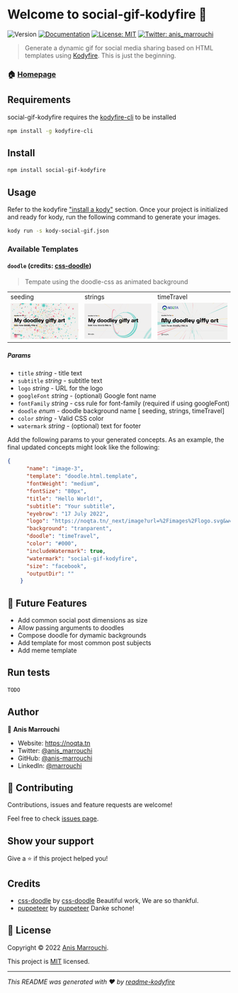 # Welcome to social-gif-kodyfire 👋
![Version](https://img.shields.io/badge/version-0.0.5-blue.svg?cacheSeconds=2592000)
[![Documentation](https://img.shields.io/badge/documentation-yes-brightgreen.svg)](https://github.com/nooqta/kodyfire#install-a-kody)
[![License: MIT](https://img.shields.io/badge/License-MIT-yellow.svg)](https://github.com/nooqta/kodyfire/blob/main/LICENSE)
[![Twitter: anis\_marrouchi](https://img.shields.io/twitter/follow/anis\_marrouchi.svg?style=social)](https://twitter.com/anis\_marrouchi)

> Generate a dynamic gif for social media sharing based on HTML templates using [Kodyfire](https://github.com/nooqta/kodyfire). This is just the beginning.

### 🏠 [Homepage](https://github.com/nooqta/kodyfire)

## Requirements

social-gif-kodyfire requires the [kodyfire-cli](https://github.com/nooqta/kodyfire) to be installed

```sh
npm install -g kodyfire-cli
```
## Install

```sh
npm install social-gif-kodyfire
```

## Usage

Refer to the kodyfire ["install a kody"](https://github.com/nooqta/kodyfire#install-a-kody) section.
Once your project is initialized and ready for kody, run the following command to generate your images.
```sh
kody run -s kody-social-gif.json
```
### Available Templates 

#### `doodle` (credits: [css-doodle](https://github.com/css-doodle/css-doodle))

> Tempate using the doodle-css as animated background

<table>
  <tr>
     <td>seeding</td>
     <td>strings</td>
     <td>timeTravel</td>
  </tr>
  <tr>
    <td><img src="assets/doodle-seeding.gif" width=200></td>
    <td><img src="assets/doodle-strings.gif" width=200></td>
    <td><img src="assets/doodle-timeTravel.gif" width=200></td>
  </tr>
 </table>

##### Params

- `title` _string_ - title text
- `subtitle` _string_ - subtitle text
- `logo` _string_ - URL for the logo
- `googleFont` _string_ - (optional) Google font name
- `fontFamily` _string_ - css rule for font-family (required if using googleFont)
- `doodle` _enum_ - doodle background name [ seeding, strings, timeTravel]
- `color` _string_ - Valid CSS color
- `watermark` _string_ - (optional) text for footer

Add the following params to your generated concepts. As an example, the final updated concepts might look like the following:
```json
{
      "name": "image-3",
      "template": "doodle.html.template",
      "fontWeight": "medium",
      "fontSize": "80px",
      "title": "Hello World!",
      "subtitle": "Your subtitle",
      "eyebrow": "17 July 2022",
      "logo": "https://noqta.tn/_next/image?url=%2Fimages%2Flogo.svg&w=256&q=75",
      "background": "tranparent",
      "doodle": "timeTravel",
      "color": "#000",
      "includeWatermark": true,
      "watermark": "social-gif-kodyfire",
      "size": "facebook",
      "outputDir": ""
    }
```
## 📅 Future Features
- Add common social post dimensions as size
- Allow passing arguments to doodles
- Compose doodle for dymamic backgrounds
- Add template for most common post subjects
- Add meme template
## Run tests

```sh
TODO
```

## Author

👤 **Anis Marrouchi**

* Website: https://noqta.tn
* Twitter: [@anis\_marrouchi](https://twitter.com/anis\_marrouchi)
* GitHub: [@anis-marrouchi](https://github.com/anis-marrouchi)
* LinkedIn: [@marrouchi](https://linkedin.com/in/marrouchi)

## 🤝 Contributing

Contributions, issues and feature requests are welcome!

Feel free to check [issues page](https://github.com/anis-marrouchi/social-gif-kodyfire/issues). 

## Show your support

Give a ⭐️ if this project helped you!

## Credits

- [css-doodle](https://github.com/css-doodle/css-doodle) by [css-doodle](https://github.com/css-doodle) Beautiful work, We are so thankful.
- [puppeteer](https://github.com/puppeteer/puppeteer) by [puppeteer](https://github.com/puppeteer) Danke schone!

## 📝 License

Copyright © 2022 [Anis Marrouchi](https://github.com/anis-marrouchi).

This project is [MIT](https://github.com/nooqta/kodyfire/blob/main/LICENSE) licensed.

***
_This README was generated with ❤️ by [readme-kodyfire](https://github.com/nooqta/readme-kodyfire)_
